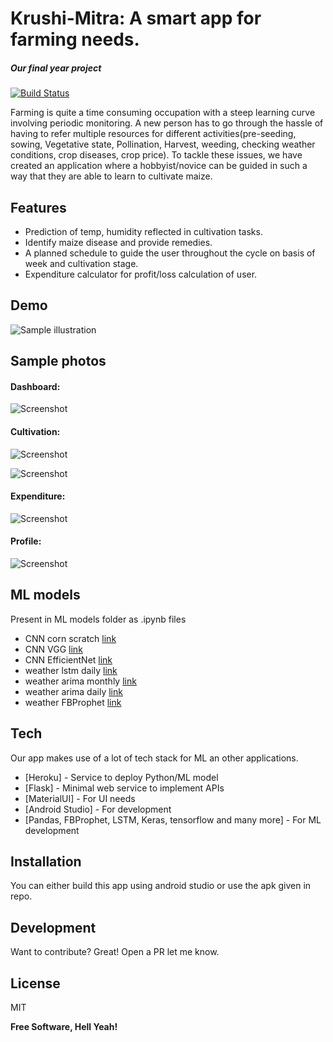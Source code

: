 # Krushi-Mitra: A smart app for farming needs.

##### Our final year project

[![Build Status](https://travis-ci.org/joemccann/dillinger.svg?branch=master)](https://travis-ci.org/joemccann/dillinger)

Farming is quite a time consuming occupation with a steep learning curve involving periodic monitoring.
A new person has to go through the hassle of having to refer multiple resources for different activities(pre-seeding, sowing, Vegetative state, Pollination, Harvest, weeding, checking weather conditions, crop diseases, crop price).
To tackle these issues, we have created an application where a hobbyist/novice can be guided in such a way that they are able to learn to cultivate maize.


## Features
- Prediction of temp, humidity reflected in cultivation tasks.
- Identify maize disease and provide remedies.
- A planned schedule to guide the user throughout the cycle on basis of week and cultivation stage.
- Expenditure calculator for profit/loss calculation of user.

## Demo

![Sample illustration](/docs/videodemo.gif)

## Sample photos

#### Dashboard:
![Screenshot](/docs/dash.png)

#### Cultivation:
![Screenshot](/docs/cult1.png)

![Screenshot](/docs/cult2.png)

#### Expenditure:
![Screenshot](/docs/exp.png)

#### Profile:
![Screenshot](/docs/prof.png)

## ML models

Present in ML models folder as .ipynb files

- CNN corn scratch [link](https://colab.research.google.com/drive/1KUmPDlDO_hN7gEpKLSRM3RC1f1bjywIU?usp=sharing) 
- CNN VGG [link](https://colab.research.google.com/drive/1QzEUXhAe_TluBLAMFYLrrASfkezlusCW?usp=sharing)
- CNN EfficientNet [link](https://colab.research.google.com/drive/1LF20vPGKmrjW_R5ess9M9u54czhUxmJb?usp=sharing) 
- weather lstm daily [link](https://colab.research.google.com/drive/1uMGvNQVqMVMbSyRTvYSabh9TTURF9YS3?usp=sharing) 
- weather arima monthly [link](https://colab.research.google.com/drive/13jkhs62m2uARdLbjAhgPRh2z58r4DFra?usp=sharing) 
- weather arima daily [link](https://colab.research.google.com/drive/1n_BPc_Yj_WWPXU158zO0ekRnvubOS4M5?usp=sharing) 
- weather FBProphet [link](https://colab.research.google.com/drive/1U_I5pYd7lRCCsEJoiYI5ZiinDvr621Ny?usp=sharing) 

## Tech
Our app makes use of a lot of tech stack for ML an other applications.

- [Heroku] - Service to deploy Python/ML model
- [Flask] - Minimal web service to implement APIs
- [MaterialUI] - For UI needs
- [Android Studio] - For development
- [Pandas, FBProphet, LSTM, Keras, tensorflow and many more] - For ML development

## Installation
You can either build this app using android studio or use the apk given in repo.

## Development
Want to contribute? Great!
Open a PR let me know.

## License
MIT

**Free Software, Hell Yeah!**